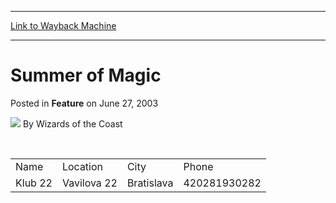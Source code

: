 
---
[Link to Wayback Machine](https://web.archive.org/web/20220527162238/https://magic.wizards.com/en/articles/archive/summer-magic-2003-06-27-5)

[_metadata_:author]:- "Wizards of the Coast"
[_metadata_:description]:- "Name Location City Phone Klub 22 Vavilova 22 Bratislava 420281930282"
[_metadata_:generator]:- "Drupal 7 (http://drupal.org)"
[_metadata_:node]:- "709071"
[_metadata_:publish_date]:- "2003-06-27"
[_metadata_:source]:- "div-main-content"
[_metadata_:title]:- "Summer of Magic"
[_metadata_:wayback_capture_timestamp]:- "2022-05-27 16:22:38"
[_metadata_:wayback_raw_url]:- "https://web.archive.org/web/20220527162238id_/https://magic.wizards.com/en/articles/archive/summer-magic-2003-06-27-5"
[_metadata_:wayback_url]:- "https://magic.wizards.com/en/articles/archive/summer-magic-2003-06-27-5"
---


Summer of Magic
===============



 Posted in **Feature**
 on June 27, 2003 






![](https://media.magic.wizards.com/styles/auth_small/public/images/person/wizards_author.jpg)
By Wizards of the Coast











 




|  |  |  |  |
| --- | --- | --- | --- |
| Name | Location | City | Phone |
| Klub 22 | Vavilova 22 | Bratislava | 420281930282 |







